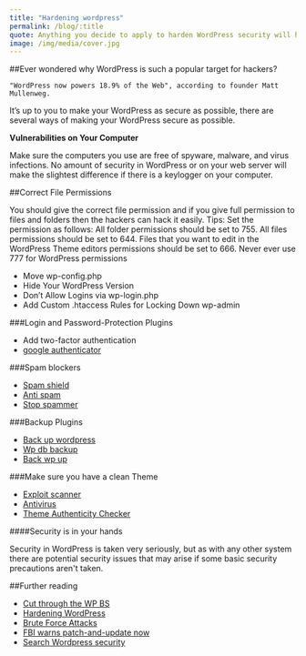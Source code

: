 ```yaml
---
title: "Hardening wordpress"
permalink: /blog/:title
quote: Anything you decide to apply to harden WordPress security will help.
image: /img/media/cover.jpg
---
```


##Ever wondered why WordPress is such a popular target for hackers?

	"WordPress now powers 18.9% of the Web", according to founder Matt Mullenweg.

It’s up to you to make your WordPress as secure as possible, there are several ways of making your WordPress secure as possible.


__Vulnerabilities on Your Computer__

Make sure the computers you use are free of spyware, malware, and virus infections. No amount of security in WordPress or on your web server will make the slightest difference if there is a keylogger on your computer.



##Correct File Permissions

You should give the correct file permission and if you give full permission to files and folders then the hackers can hack it easily. Tips: Set the permission as follows: All folder permissions should be set to 755. All files permissions should be set to 644. Files that you want to edit in the WordPress Theme editors permissions should be set to 666. Never ever use 777 for WordPress permissions


- Move wp-config.php
- Hide Your WordPress Version
- Don’t Allow Logins via wp-login.php
- Add Custom .htaccess Rules for Locking Down wp-admin

###Login and Password-Protection Plugins
- Add two-factor authentication
- [google authenticator](https://wordpress.org/plugins/google-authenticator/)


###Spam blockers

- [Spam shield](https://wordpress.org/plugins/wp-spamshield/)
- [Anti spam](https://wordpress.org/plugins/anti-spam/)
- [Stop spammer](https://wordpress.org/plugins/stop-spammer-registrations-plugin/)


###Backup Plugins

- [Back up wordpress](https://wordpress.org/plugins/backupwordpress/)
- [Wp db backup](https://wordpress.org/plugins/wp-db-backup/)
- [Back wp up](https://wordpress.org/plugins/backwpup/)


###Make sure you have a clean Theme

- [Exploit scanner](https://wordpress.org/plugins/exploit-scanner/)
- [Antivirus](https://wordpress.org/plugins/antivirus/)
- [Theme Authenticity Checker](https://wordpress.org/plugins/tac/)


####Security is in your hands

Security in WordPress is taken very seriously, but as with any other system there are potential security issues that may arise if some basic security precautions aren't taken.


##Further reading

- [Cut through the WP BS](https://blog.sucuri.net/2012/08/wordpress-security-cutting-through-the-bs.html)
- [Hardening WordPress](http://codex.wordpress.org/Hardening_WordPress)
- [Brute Force Attacks](http://codex.wordpress.org/Brute_Force_Attacks)
- [FBI warns patch-and-update now](https://nakedsecurity.sophos.com/2015/04/08/fbi-warns-wordpress-users-of-isis-threat-patch-and-update-now/)
- [Search Wordpress security](https://wordpress.org/plugins/search.php?q=security)
